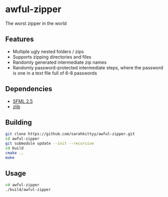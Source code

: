 # awful-zipper

The worst zipper in the world

## Features

* Multiple ugly nested folders / zips
* Supports zipping directories and files
* Randomly generated intermediate zip names
* Randomly password-protected intermediate steps, where the password is one in a text file full of 6-8 passwords

## Dependencies

* [SFML 2.5](https://www.sfml-dev.org/download.php)
* [zlib](http://www.zlib.net/)

## Building

```bash
git clone https://github.com/sarahkittyy/awful-zipper.git
cd awful-zipper
git submodule update --init --recursive
cd build
cmake ..
make
```

## Usage

```bash
cd awful-zipper
./build/awful-zipper
```